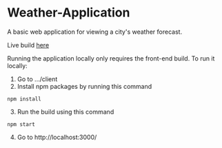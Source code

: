 # Weather-Application

A basic web application for viewing a city's weather forecast.

Live build [here](https://weather-application-production.up.railway.app/)

Running the application locally only requires the front-end build.
To run it locally:
1. Go to .../client
2. Install npm packages by running this command
```console
npm install
```
3. Run the build using this command
```console
npm start
```
4. Go to http://localhost:3000/
